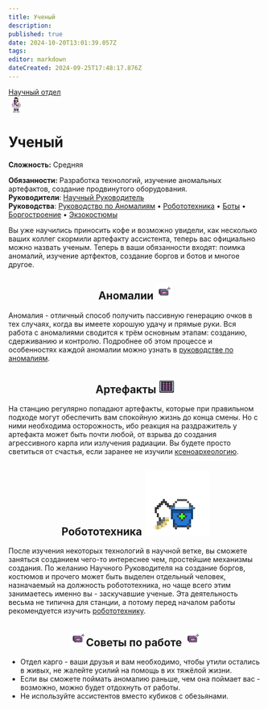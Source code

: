 ```yaml
---
title: Ученый
description: 
published: true
date: 2024-10-20T13:01:39.057Z
tags: 
editor: markdown
dateCreated: 2024-09-25T17:48:17.876Z
---
```


<div style="display: flex; justify-content: center;">
<div class="roles-passport rnd">
  <div class="title rnd"><a href="/roles/scientificdepartment">Научный отдел</a></div>
  <div>
    <div><div><img src="/roles/scientist.png"></div></div>
  <div><div>
    <h1>Ученый</h1>
    <p><strong>Сложность:</strong> Средняя</p>
    <strong>Обязанности:</strong> Разработка технологий, изучение аномальных артефактов, создание продвинутого оборудования.<br>
    <b>Руководители</b>: <a href="/roles/researchdirector" title="Научный Руководитель">Научный Руководитель</a><br>
    <b>Руководства</b>: <a href="/guides/anomalousresearch" title="Руководство по Аномалиям">Руководство по Аномалиям</a> • <a href="/guides/robotics" title="Робототехника">Робототехника</a> • <a href="/guides/bots" title="Боты">Боты</a> • <a href="/guides/borgcreating" title="Боргостроение">Боргостроение</a> • <a href="/guides/exosuits" title="Экзокостюмы">Экзокостюмы</a>
  </div></div>
  </div>
</div>
</div>

<p>Вы уже научились приносить кофе и возможно увидели, как несколько ваших коллег скормили артефакту ассистента, теперь вас официально можно назвать ученым. Теперь в ваши обязанности входят: поимка аномалий, изучение артфектов, создание боргов и ботов и многое другое.
  
## <center>Аномалии<span class="down"> <img src="/roles/rnd/skaner.png" class="png2"></span> 
Аномалия - отличный способ получить пассивную генерацию очков в тех случаях, когда вы имеете хорошую удачу и прямые руки. Вся работа с аномалиями сводится к трём основным этапам: созданию, сдерживанию и контролю. Подробнее об этом процессе и особенностях каждой аномалии можно узнать в <a href="/guides/anomalousresearch" title="Руководство по Аномалиям">руководстве по аномалиям</a>. 
  
## <center>Артефакты<span class="down"> <img src="/roles/rnd/xenoarch_scaningplatform.png" class="png1"></span> 
На станцию регулярно попадают артефакты, которые при правильном подходе могут обеспечить вам спокойную жизнь до конца смены. Но с ними необходима осторожность, ибо реакция на раздражитель у артефакта может быть почти любой, от взрыва до создания агрессивного карпа или излучения радиации. Вы будете просто светиться от счастья, если заранее не изучили <a href="/guides/xenoarcheology" title="Ксеноархеология">ксеноархеологию</a>.  
  
## <center>Робототехника<span class="down"> <img src="/roles/rnd/musorka.png" class="png1"></span> 
После изучения некоторых технологий в научной ветке, вы сможете заняться созданием чего-то интереснее чем, простейшие механизмы создания. По желанию Научного Руководителя на создание боргов, костюмов и прочего может быть выделен отдельный человек, назначаемый на должность робототехника, но чаще всего этим занимаетесь именно вы - заскучавшие ученые. Эта деятельность весьма не типична для станции, а потому перед началом работы рекомендуется изучить <a href="/guides/robotics" title="Робототехника">робототехнику</a>. 

## <center><img src="/roles/rnd/skaner.png" class="png1"><span class="up1">Советы по работе</span> <img src="/roles/rnd/skaner.png" class="png1">

- Отдел карго - ваши друзья и вам необходимо, чтобы утили остались в живых, не жалейте усилий на помощь в их тяжёлой жизни.
- Если вы сможете поймать аномалию раньше, чем она поймает вас - возможно, можно будет отдохнуть от работы.
- Не используйте ассистентов вместо кубиков с обезьянами.

<div class="table"></div>